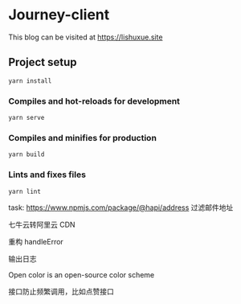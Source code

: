 # Journey-client

This blog can be visited at <a href="https://lishuxue.site" target="_blank">https://lishuxue.site</a>

## Project setup

```
yarn install
```

### Compiles and hot-reloads for development

```
yarn serve
```

### Compiles and minifies for production

```
yarn build
```

### Lints and fixes files

```
yarn lint
```

task:
https://www.npmjs.com/package/@hapi/address 过滤邮件地址

七牛云转阿里云 CDN

重构 handleError

输出日志

Open color is an open-source color scheme

接口防止频繁调用，比如点赞接口
